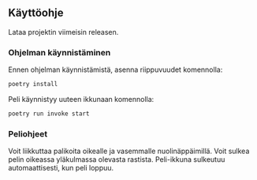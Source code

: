 ## Käyttöohje

Lataa projektin viimeisin releasen.


### Ohjelman käynnistäminen

Ennen ohjelman käynnistämistä, asenna riippuvuudet komennolla:

```bash
poetry install
```

Peli käynnistyy uuteen ikkunaan komennolla:

```bash
poetry run invoke start
```

### Peliohjeet

Voit liikkuttaa palikoita oikealle ja vasemmalle nuolinäppäimillä.
Voit sulkea pelin oikeassa yläkulmassa olevasta rastista.
Peli-ikkuna sulkeutuu automaattisesti, kun peli loppuu.
